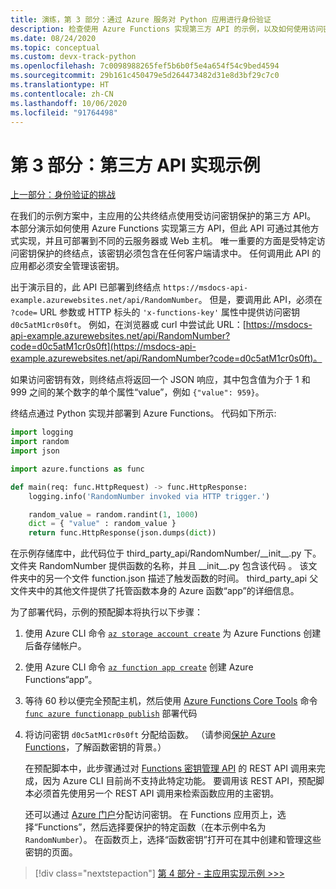 ```yaml
---
title: 演练，第 3 部分：通过 Azure 服务对 Python 应用进行身份验证
description: 检查使用 Azure Functions 实现第三方 API 的示例，以及如何使用访问密钥来保护终结点。
ms.date: 08/24/2020
ms.topic: conceptual
ms.custom: devx-track-python
ms.openlocfilehash: 7c0098988265fef5b6b0f5e4a654f54c9bed4594
ms.sourcegitcommit: 29b161c450479e5d264473482d31e8d3bf29c7c0
ms.translationtype: HT
ms.contentlocale: zh-CN
ms.lasthandoff: 10/06/2020
ms.locfileid: "91764498"
---
```

# <a name="part-3-example-third-party-api-implementation"></a>第 3 部分：第三方 API 实现示例

[上一部分：身份验证的挑战](walkthrough-tutorial-authentication-02.md)

在我们的示例方案中，主应用的公共终结点使用受访问密钥保护的第三方 API。 本部分演示如何使用 Azure Functions 实现第三方 API，但此 API 可通过其他方式实现，并且可部署到不同的云服务器或 Web 主机。 唯一重要的方面是受特定访问密钥保护的终结点，该密钥必须包含在任何客户端请求中。 任何调用此 API 的应用都必须安全管理该密钥。

出于演示目的，此 API 已部署到终结点 `https://msdocs-api-example.azurewebsites.net/api/RandomNumber`。 但是，要调用此 API，必须在 `?code=` URL 参数或 HTTP 标头的 `'x-functions-key'` 属性中提供访问密钥 `d0c5atM1cr0s0ft`。 例如，在浏览器或 curl 中尝试此 URL：[https://msdocs-api-example.azurewebsites.net/api/RandomNumber?code=d0c5atM1cr0s0ft](https://msdocs-api-example.azurewebsites.net/api/RandomNumber?code=d0c5atM1cr0s0ft)。

如果访问密钥有效，则终结点将返回一个 JSON 响应，其中包含值为介于 1 和 999 之间的某个数字的单个属性“value”，例如 `{"value": 959}`。

终结点通过 Python 实现并部署到 Azure Functions。 代码如下所示:

```python
import logging
import random
import json

import azure.functions as func

def main(req: func.HttpRequest) -> func.HttpResponse:
    logging.info('RandomNumber invoked via HTTP trigger.')

    random_value = random.randint(1, 1000)
    dict = { "value" : random_value }
    return func.HttpResponse(json.dumps(dict))
```

在示例存储库中，此代码位于 third_party_api/RandomNumber/\_\_init\_\_.py 下。 文件夹 RandomNumber 提供函数的名称，并且 \_\_init\_\_.py 包含该代码 。 该文件夹中的另一个文件 function.json 描述了触发函数的时间。 third_party_api 父文件夹中的其他文件提供了托管函数本身的 Azure 函数“app”的详细信息。

为了部署代码，示例的预配脚本将执行以下步骤：

1. 使用 Azure CLI 命令 [`az storage account create`](/cli/azure/storage/account#az-storage-account-create) 为 Azure Functions 创建后备存储帐户。

1. 使用 Azure CLI 命令 [`az function app create`](/cli/azure/functionapp#az-functionapp-create) 创建 Azure Functions“app”。

1. 等待 60 秒以便完全预配主机，然后使用 [Azure Functions Core Tools](/azure/azure-functions/functions-run-local?tabs=linux%2Ccsharp%2Cbash) 命令 [`func azure functionapp publish`](/azure/azure-functions/functions-run-local?tabs=linux%2Ccsharp%2Cbash#project-file-deployment) 部署代码

1. 将访问密钥 `d0c5atM1cr0s0ft` 分配给函数。 （请参阅[保护 Azure Functions](/azure/azure-functions/security-concepts)，了解函数密钥的背景。）

    在预配脚本中，此步骤通过对 [Functions 密钥管理 API](https://github.com/Azure/azure-functions-host/wiki/Key-management-API) 的 REST API 调用来完成，因为 Azure CLI 目前尚不支持此特定功能。 要调用该 REST API，预配脚本必须首先使用另一个 REST API 调用来检索函数应用的主密钥。

    还可以通过 [Azure 门户](https://portal.azure.com)分配访问密钥。 在 Functions 应用页上，选择“Functions”，然后选择要保护的特定函数（在本示例中名为 `RandomNumber`）。 在函数页上，选择“函数密钥”打开可在其中创建和管理这些密钥的页面。

> [!div class="nextstepaction"]
> [第 4 部分 - 主应用实现示例 >>>](walkthrough-tutorial-authentication-04.md)
